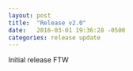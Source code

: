 ```yaml
---
layout: post
title:  "Release v2.0"
date:   2016-03-01 19:36:28 -0500
categories: release update
---
```


Initial release FTW
